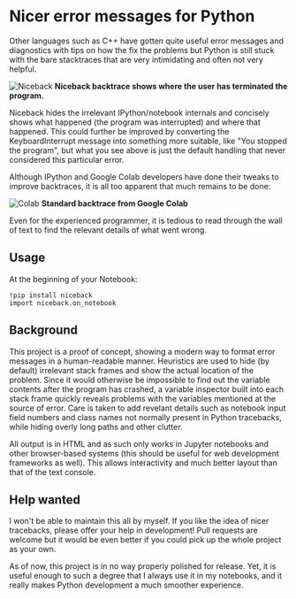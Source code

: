 # Nicer error messages for Python

Other languages such as C++ have gotten quite useful error messages and
diagnostics with tips on how the fix the problems but Python is still stuck
with the bare stacktraces that are very intimidating and often not very helpful.

![Niceback](https://raw.githubusercontent.com/Tronic/niceback/master/docs/with-niceback.png)
**Niceback backtrace shows where the user has terminated the program.**

Niceback hides the irrelevant IPython/notebook internals and concisely shows
what happened (the program was interrupted) and where that happened. This could
further be improved by converting the KeyboardInterrupt message into something
more suitable, like "You stopped the program", but what you see above is just
the default handling that never considered this particular error.

Although IPython and Google Colab developers have done their tweaks to improve
backtraces, it is all too apparent that much remains to be done:

![Colab](https://raw.githubusercontent.com/Tronic/niceback/master/docs/without-niceback.png)
**Standard backtrace from Google Colab**

Even for the experienced programmer, it is tedious to read through the wall of
text to find the relevant details of what went wrong.

## Usage

At the beginning of your Notebook:

```ipython
!pip install niceback
import niceback.on_notebook
```

## Background

This project is a proof of concept, showing a modern way to format error
messages in a human-readable manner. Heuristics are used to hide (by default)
irrelevant stack frames and show the actual location of the problem. Since it
would otherwise be impossible to find out the variable contents after the program
has crashed, a variable inspector built into each stack frame quickly reveals
problems with the variables mentioned at the source of error. Care is taken to
add revelant details such as notebook input field numbers and class names not
normally present in Python tracebacks, while hiding overly long paths and other
clutter.

All output is in HTML and as such only works in Jupyter notebooks and other
browser-based systems (this should be useful for web development frameworks as
well). This allows interactivity and much better layout than that of the text
console.

## Help wanted

I won't be able to maintain this all by myself. If you like the idea of nicer
tracebacks, please offer your help in development! Pull requests are welcome
but it would be even better if you could pick up the whole project as your own.

As of now, this project is in no way properly polished for release. Yet, it is
useful enough to such a degree that I always use it in my notebooks, and it
really makes Python development a much smoother experience.
